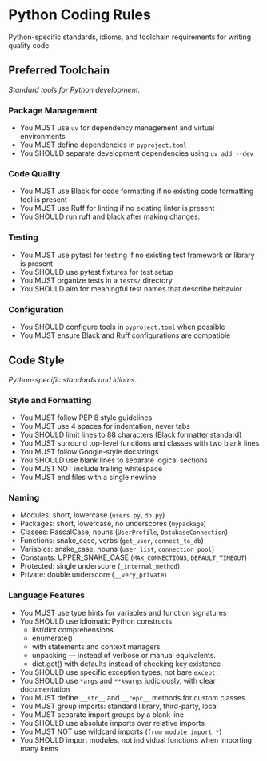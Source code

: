 # Python Coding Rules

Python-specific standards, idioms, and toolchain requirements for writing quality code.

## Preferred Toolchain
*Standard tools for Python development.*

### Package Management
- You MUST use `uv` for dependency management and virtual environments
- You MUST define dependencies in `pyproject.toml`
- You SHOULD separate development dependencies using `uv add --dev`

### Code Quality
- You MUST use Black for code formatting if no existing code formatting tool is present
- You MUST use Ruff for linting if no existing linter is present
- You SHOULD run ruff and black after making changes.

### Testing
- You MUST use pytest for testing if no existing test framework or library is present
- You SHOULD use pytest fixtures for test setup
- You MUST organize tests in a `tests/` directory
- You SHOULD aim for meaningful test names that describe behavior

### Configuration
- You SHOULD configure tools in `pyproject.toml` when possible
- You MUST ensure Black and Ruff configurations are compatible

## Code Style
*Python-specific standards and idioms.*

### Style and Formatting
- You MUST follow PEP 8 style guidelines
- You MUST use 4 spaces for indentation, never tabs
- You SHOULD limit lines to 88 characters (Black formatter standard)
- You MUST surround top-level functions and classes with two blank lines
- You MUST follow Google-style docstrings
- You SHOULD use blank lines to separate logical sections
- You MUST NOT include trailing whitespace
- You MUST end files with a single newline

### Naming
- Modules: short, lowercase (`users.py`, `db.py`)
- Packages: short, lowercase, no underscores (`mypackage`)
- Classes: PascalCase, nouns (`UserProfile`, `DatabaseConnection`)
- Functions: snake_case, verbs (`get_user`, `connect_to_db`)
- Variables: snake_case, nouns (`user_list`, `connection_pool`)
- Constants: UPPER_SNAKE_CASE (`MAX_CONNECTIONS`, `DEFAULT_TIMEOUT`)
- Protected: single underscore (`_internal_method`)
- Private: double underscore (`__very_private`)


### Language Features

- You MUST use type hints for variables and function signatures
- You SHOULD use idiomatic Python constructs
   - list/dict comprehensions
   - enumerate()
   - with statements and context managers
   - unpacking — instead of verbose or manual equivalents.
   - dict.get() with defaults instead of checking key existence
- You SHOULD use specific exception types, not bare `except:`
- You SHOULD use `*args` and `**kwargs` judiciously, with clear documentation
- You MUST define `__str__` and `__repr__` methods for custom classes
- You MUST group imports: standard library, third-party, local
- You MUST separate import groups by a blank line
- You SHOULD use absolute imports over relative imports
- You MUST NOT use wildcard imports (`from module import *`)
- You SHOULD import modules, not individual functions when importing many items
